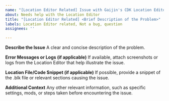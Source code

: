 ```yaml
---
name: "[Location Editor Related] Issue with Gaijin's CDK Location Editor"
about: Needs help with the Location Editor
title: "[Location Editor Related] <Brief Description of the Problem>"
labels: Location Editor related, Not a bug, question
assignees: ''

---
```


**Describe the Issue**
A clear and concise description of the problem.

**Error Messages or Logs (if applicable)**
If available, attach screenshots or logs from the Location Editor that help illustrate the issue.

**Location File/Code Snippet (if applicable)**
If possible, provide a snippet of the .blk file or relevant sections causing the issue.

**Additional Context**
Any other relevant information, such as specific settings, mods, or steps taken before encountering the issue.
